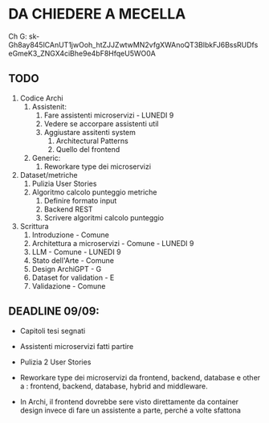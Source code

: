 # DA CHIEDERE A MECELLA

Ch G: sk-Gh8ay845lCAnUT1jwOoh_htZJJZwtwMN2vfgXWAnoQT3BlbkFJ6BssRUDfseGmeK3_ZNGX4ciBhe9e4bF8HfqeU5WO0A

## TODO

1) Codice Archi
   1) Assistenit:
      1) Fare assistenti microservizi - LUNEDI 9
      2) Vedere se accorpare assistenti util
      3) Aggiustare assitenti system
         1) Architectural Patterns
         2) Quello del frontend
   2) Generic:
      1) Reworkare type dei microservizi
2) Dataset/metriche
   1) Pulizia User Stories
   2) Algoritmo calcolo punteggio metriche
      1) Definire formato input
      2) Backend REST
      3) Scrivere algoritmi calcolo punteggio
3) Scrittura
   1) Introduzione - Comune
   2) Architettura a microservizi - Comune - LUNEDI 9
   3) LLM - Comune - LUNEDI 9
   4) Stato dell'Arte - Comune
   5) Design ArchiGPT - G
   6) Dataset for validation - E
   7) Validazione - Comune
   
## DEADLINE 09/09:
- Capitoli tesi segnati
- Assistenti microservizi fatti partire
- Pulizia 2 User Stories


- Reworkare type dei microservizi da frontend, backend, database e other a : frontend, backend, database, hybrid and middleware.
- In Archi, il frontend dovrebbe sere visto direttamente da container design invece di fare un assistente a parte, perché a volte sfattona

